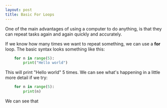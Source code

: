 ```yaml
---
layout: post
title: Basic For Loops
---
```


One of the main advantages of using a computer to do anything, is that they
can repeat tasks again and again quickly and accurately.

If we know how many times we want to repeat something, we can use a **for**
loop. The basic syntax looks something like this:

``` python
    for n in range(5):
        print("Hello world")
```

This will print "Hello world" 5 times. We can see what's happening in a little
more detail if we try:

```python
    for n in range(5):
        print(n)
```

We can see that 

